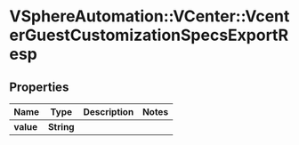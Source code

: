 # VSphereAutomation::VCenter::VcenterGuestCustomizationSpecsExportResp

## Properties
Name | Type | Description | Notes
------------ | ------------- | ------------- | -------------
**value** | **String** |  | 


